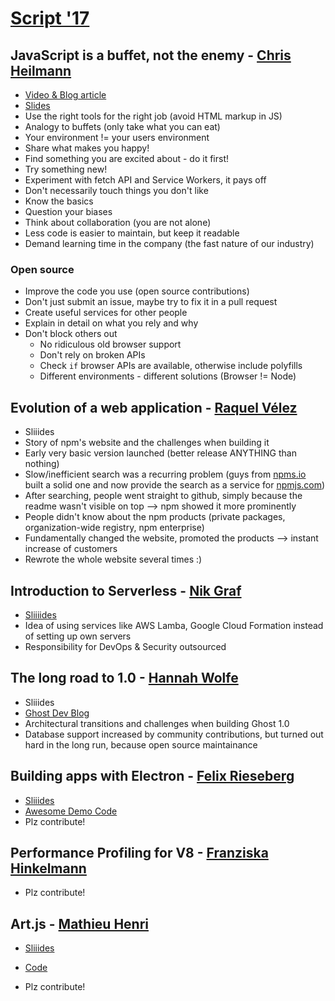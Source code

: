 # [Script '17](https://scriptconf.org/)

## JavaScript is a buffet, not the enemy - [Chris Heilmann](https://twitter.com/codepo8)

- [Video & Blog article](https://scriptconf.org/blog/javascript-is-a-buffet-not-the-enemy-chris-heilmann/)
- [Slides](http://www.slideshare.net/cheilmann/javascript-is-a-buffet-scriptconf-2017-keynote)
- Use the right tools for the right job (avoid HTML markup in JS)
- Analogy to buffets (only take what you can eat)
- Your environment != your users environment
- Share what makes you happy!
- Find something you are excited about - do it first!
- Try something new!
- Experiment with fetch API and Service Workers, it pays off
- Don't necessarily touch things you don't like
- Know the basics
- Question your biases
- Think about collaboration (you are not alone)
- Less code is easier to maintain, but keep it readable
- Demand learning time in the company (the fast nature of our industry)

### Open source
- Improve the code you use (open source contributions)
- Don't just submit an issue, maybe try to fix it in a pull request
- Create useful services for other people
- Explain in detail on what you rely and why
- Don't block others out
	- No ridiculous old browser support
	- Don't rely on broken APIs
	- Check `if` browser APIs are available, otherwise include polyfills
	- Different environments - different solutions (Browser != Node)

## Evolution of a web application - [Raquel Vélez](https://twitter.com/rockbot)

- Sliiides
- Story of npm's website and the challenges when building it
- Early very basic version launched (better release ANYTHING than nothing)
- Slow/inefficient search was a recurring problem (guys from [npms.io](https://npms.io/) built a solid one and now provide the search as a service for [npmjs.com](https://www.npmjs.com/))
- After searching, people went straight to github, simply because the readme wasn't visible on top --> npm showed it more prominently
- People didn't know about the npm products (private packages, organization-wide registry, npm enterprise)
- Fundamentally changed the website, promoted the products --> instant increase of customers
- Rewrote the whole website several times :)

## Introduction to Serverless - [Nik Graf](https://twitter.com/nikgraf)

- [Sliiiides](http://www.slideshare.net/nikgraf/introduction-to-serverless)
- Idea of using services like AWS Lamba, Google Cloud Formation instead of setting up own servers
- Responsibility for DevOps & Security outsourced


## The long road to 1.0 - [Hannah Wolfe](https://twitter.com/ErisDS)

- Sliiides
- [Ghost Dev Blog](https://dev.ghost.org/)
- Architectural transitions and challenges when building Ghost 1.0
- Database support increased by community contributions, but turned out hard in the long run, because open source maintainance 

## Building apps with Electron - [Felix Rieseberg](https://twitter.com/felixrieseberg)

- [Sliiides](https://speakerdeck.com/felixrieseberg/script17-building-apps-with-javascript-and-electron)
- [Awesome Demo Code](https://github.com/felixrieseberg/electron-code-editor)
- Plz contribute!

## Performance Profiling for V8 - [Franziska Hinkelmann](https://twitter.com/fhinkel)

- Plz contribute!

## Art.js - [Mathieu Henri](https://twitter.com/p01)

- [Sliiides](http://www.p01.org/script17/talk.htm)
- [Code](http://www.p01.org/script17/live.htm)

- Plz contribute!
